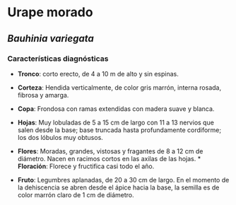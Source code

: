 # Urape morado
## *_Bauhinia variegata_*
### Características diagnósticas

* **Tronco**: corto erecto, de 4 a 10 m de alto y sin espinas.

* **Corteza**: Hendida verticalmente, de color gris marrón, interna rosada, fibrosa y amarga.

* **Copa**: Frondosa con ramas extendidas con madera suave y blanca.

* **Hojas**: Muy lobuladas de 5 a 15 cm de largo con 11 a 13 nervios que salen desde la base; base truncada hasta profundamente cordiforme; los dos lóbulos muy obtusos.

* **Flores**: Moradas, grandes, vistosas y fragantes de 8 a 12 cm de diámetro. Nacen en racimos cortos en las axilas de las hojas. * **Floración**: Florece y fructifica casi todo el año.

* **Fruto**: Legumbres aplanadas, de 20 a 30 cm de largo. En el momento de la dehiscencia se abren desde el ápice hacia la base, la semilla es de color marrón claro de 1 cm de diámetro.